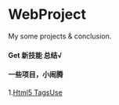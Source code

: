 # WebProject
My some projects &amp; conclusion.

#### Get 新技能 总结√
#### 一些项目，小闹腾

1.[Html5 TagsUse](https://sammieho.github.io/WebProject/1_H5_TagsUsed/)
